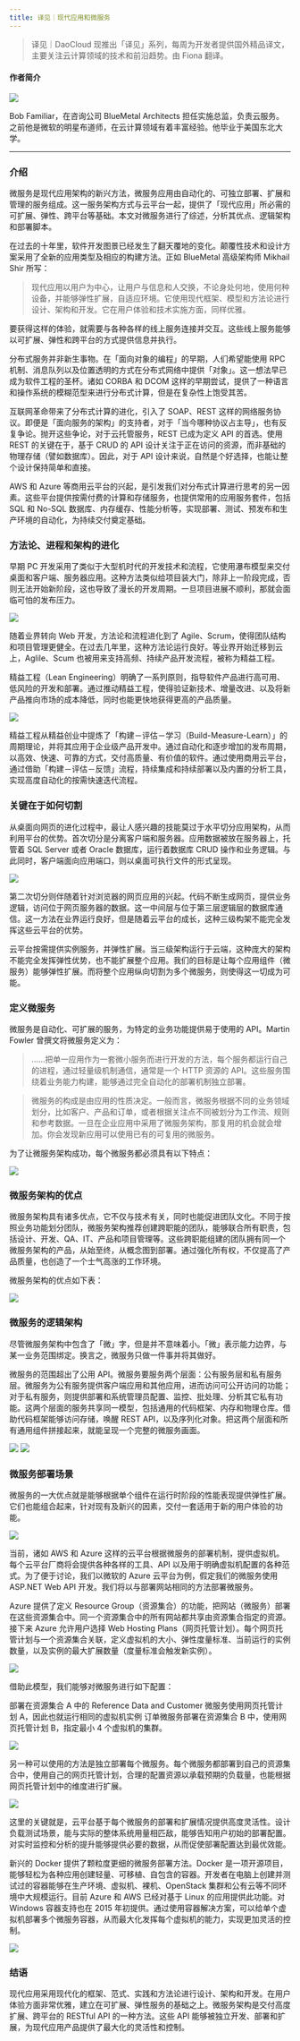 ```yaml
---
title: 译见｜现代应用和微服务
---
```


<!-- reviewed by fiona -->

> 译见｜DaoCloud 现推出「译见」系列，每周为开发者提供国外精品译文，主要关注云计算领域的技术和前沿趋势。由 Fiona 翻译。

#### 作者简介
![](http://7xi8kv.com5.z0.glb.qiniucdn.com/yijian-5-1.png)

Bob Familiar，在咨询公司 BlueMetal Architects 担任实施总监，负责云服务。之前他是微软的明星布道师，在云计算领域有着丰富经验。他毕业于美国东北大学。

---

### 介绍

微服务是现代应用架构的新兴方法，微服务应用由自动化的、可独立部署、扩展和管理的服务组成。这一服务架构方式与云平台一起，提供了「现代应用」所必需的可扩展、弹性、跨平台等基础。本文对微服务进行了综述，分析其优点、逻辑架构和部署脚本。

在过去的十年里，软件开发图景已经发生了翻天覆地的变化。颠覆性技术和设计方案采用了全新的应用类型及相应的构建方法。正如 BlueMetal 高级架构师 Mikhail Shir 所写：

> 现代应用以用户为中心，让用户与信息和人交换，不论身处何地，使用何种设备，并能够弹性扩展，自适应环境。它使用现代框架、模型和方法论进行设计、架构和开发。它在用户体验和技术实施方面，同样优雅。

要获得这样的体验，就需要与各种各样的线上服务连接并交互。这些线上服务能够以可扩展、弹性和跨平台的方式提供信息并执行。

分布式服务并非新生事物。在「面向对象的编程」的早期，人们希望能使用 RPC 机制、消息队列以及位置透明的方式在分布式网络中提供「对象」。这一想法早已成为软件工程的圣杯。诸如 CORBA 和 DCOM 这样的早期尝试，提供了一种语言和操作系统的模糊范型来进行分布式计算，但是在复杂性上饱受其苦。

互联网革命带来了分布式计算的进化，引入了 SOAP、REST 这样的网络服务协议。即便是「面向服务的架构」的支持者，对于「当今哪种协议占主导」，也有反复争论。抛开这些争论，对于云托管服务，REST 已成为定义 API 的首选。使用 REST 的关键在于，基于 CRUD 的 API 设计关注于正在访问的资源，而非基础的物理存储（譬如数据库）。因此，对于 API 设计来说，自然是个好选择，也能让整个设计保持简单和直接。

AWS 和 Azure 等商用云平台的兴起，是引发我们对分布式计算进行思考的另一因素。这些平台提供按需付费的计算和存储服务，也提供常用的应用服务套件，包括 SQL 和 No-SQL 数据库、内存缓存、性能分析等，实现部署、测试、预发布和生产环境的自动化，为持续交付奠定基础。

### 方法论、进程和架构的进化

早期 PC 开发采用了类似于大型机时代的开发技术和流程，它使用瀑布模型来交付桌面和客户端、服务器应用。这种方法类似给项目装大门，除非上一阶段完成，否则无法开始新阶段，这也导致了漫长的开发周期。一旦项目进展不顺利，那就会面临可怕的发布压力。

![](http://7xi8kv.com5.z0.glb.qiniucdn.com/yijian-5-2.jpg)

随着业界转向 Web 开发，方法论和流程进化到了 Agile、Scrum，使得团队结构和项目管理更健全。在过去几年里，这种方法论运行良好。等业界开始迁移到云上，Aglile、Scum 也被用来支持高频、持续产品开发流程，被称为精益工程。

精益工程（Lean Engineering）明确了一系列原则，指导软件产品进行高可用、低风险的开发和部署。通过推动精益工程，使得验证新技术、增量改进、以及将新产品推向市场的成本降低，同时也能更快地获得更高的产品质量。

![](http://7xi8kv.com5.z0.glb.qiniucdn.com/yijian-5-3.png)

精益工程从精益创业中提炼了「构建－评估－学习（Build-Measure-Learn）」的周期理论，并将其应用于企业级产品开发中。通过自动化和逐步增加的发布周期，以高效、快速、可靠的方式，交付高质量、有价值的软件。通过使用商用云平台，通过借助「构建－评估－反馈」流程，持续集成和持续部署以及内置的分析工具，实现高度自动化的按需快速迭代流程。

### 关键在于如何切割

从桌面向网页的进化过程中，最让人感兴趣的技能莫过于水平切分应用架构，从而利用平台的优势。首次切分是分离客户端和服务器。应用数据被放在服务器上，托管着 SQL Server 或者 Oracle 数据库，运行着数据库 CRUD 操作和业务逻辑。与此同时，客户端面向应用端口，则以桌面可执行文件的形式呈现。

![](http://7xi8kv.com5.z0.glb.qiniucdn.com/yijian-5-4.jpg)

第二次切分则伴随着针对浏览器的网页应用的兴起。代码不断生成网页，提供业务逻辑，访问位于网页服务器的数据。这一中间层与位于第三层逻辑层的数据库通信。这一方法在业界运行良好，但是随着云平台的成长，这种三级构架不能完全发挥这些云平台的优势。

云平台按需提供实例服务，并弹性扩展。当三级架构运行于云端，这种庞大的架构不能完全发挥弹性优势，也不能扩展整个应用。我们的目标是让每个应用组件（微服务）能够弹性扩展。而将整个应用纵向切割为多个微服务，则使得这一切成为可能。

### 定义微服务

微服务是自动化、可扩展的服务，为特定的业务功能提供易于使用的 API。Martin Fowler 曾撰文将微服务定义为：

> ……把单一应用作为一套微小服务而进行开发的方法，每个服务都运行自己的进程，通过轻量级机制通信，通常是一个 HTTP 资源的 API。这些服务围绕着业务能力构建，能够通过完全自动化的部署机制独立部署。

> 微服务的构成是由应用的性质决定。一般而言，微服务根据不同的业务领域划分，比如客户、产品和订单，或者根据关注点不同被划分为工作流、规则和参考数据。一旦在企业应用中采用了微服务架构，那复用的机会就会增加。你会发现新应用可以使用已有的可复用的微服务。

为了让微服务架构成功，每个微服务都必须具有以下特点：

![](http://7xi8kv.com5.z0.glb.qiniucdn.com/yijian-5-5.jpg)

### 微服务架构的优点

微服务架构具有诸多优点，它不仅与技术有关，同时也能促进团队文化。不同于按照业务功能划分团队，微服务架构推荐创建跨职能的团队，能够联合所有职责，包括设计、开发、QA、IT、产品和项目管理等。这些跨职能组建的团队拥有同一个微服务架构的产品，从始至终，从概念图到部署。通过强化所有权，不仅提高了产品质量，也创造了一个士气高涨的工作环境。

微服务架构的优点如下表：

![](http://7xi8kv.com5.z0.glb.qiniucdn.com/yijian-5-6.jpg)

### 微服务的逻辑架构

尽管微服务架构中包含了「微」字，但是并不意味着小。「微」表示能力边界，与某一业务范围绑定。换言之，微服务只做一件事并将其做好。

微服务的范围超出了公用 API。微服务要服务两个层面：公有服务层和私有服务层。微服务为公有服务提供客户端应用和其他应用，进而访问可公开访问的功能；对于私有服务，则提供部署和系统管理员配置、监控、批处理、分析其它私有功能。这两个层面的服务共享同一模型，包括通用的代码框架、内存和物理仓库。借助代码框架能够访问存储，唤醒 REST API，以及序列化对象。把这两个层面和所有通用组件拼接起来，就能呈现一个完整的微服务画面。

![](http://7xi8kv.com5.z0.glb.qiniucdn.com/yijian-5-7.jpg)
![](http://7xi8kv.com5.z0.glb.qiniucdn.com/yijian-5-8.jpg)

### 微服务部署场景

微服务的一大优点就是能够根据单个组件在运行时阶段的性能表现提供弹性扩展。它们也能组合起来，针对现有及新兴的因素，交付一套适用于新的用户体验的功能。

![](http://7xi8kv.com5.z0.glb.qiniucdn.com/yijian-5-9.jpg)

当前，诸如 AWS 和 Azure 这样的云平台根据微服务的部署机制，提供虚拟机。每个云平台厂商将会提供各种各样的工具、API 以及用于明确虚拟机配置的各种范式。为了便于讨论，我们以微软的 Azure 云平台为例，假定我们的微服务使用 ASP.NET Web API 开发。我们将以与部署网站相同的方法部署微服务。

Azure 提供了定义 Resource Group（资源集合）的功能，把网站（微服务）部署在这些资源集合中。同一个资源集合中的所有网站都共享由资源集合指定的资源。接下来 Azure 允许用户选择 Web Hosting Plans（网页托管计划）。每个网页托管计划与一个资源集合关联，定义虚拟机的大小、弹性度量标准、当前运行的实例数量，以及实例的最大扩展数量（度量标准会触发新实例）。

![](http://7xi8kv.com5.z0.glb.qiniucdn.com/yijian-5-10.png)

借助此模型，我们能够对微服务进行如下配置：

部署在资源集合 A 中的 Reference Data and Customer 微服务使用网页托管计划 A，因此也就运行相同的虚拟机实例
订单微服务部署在资源集合 B 中，使用网页托管计划 B，指定最小 4 个虚拟机的集群。

![](http://7xi8kv.com5.z0.glb.qiniucdn.com/yijian-5-11.jpg)

另一种可以使用的方法是独立部署每个微服务。每个微服务都部署到自己的资源集合中，使用自己的网页托管计划，合理的配置资源以承载预期的负载量，也能根据网页托管计划中的维度进行扩展。

![](http://7xi8kv.com5.z0.glb.qiniucdn.com/yijian-5-12.jpg)

这里的关键就是，云平台基于每个微服务的部署和扩展情况提供高度灵活性。设计负载测试场景，能与实际的整体系统用量相匹敌，能够告知用户初始的部署配置。对实时监控和分析的提升能够提供必要的数据，从而促使部署配置达到最优效能。

新兴的 Docker 提供了颗粒度更细的微服务部署方法。Docker 是一项开源项目，能够轻松为各种应用创建轻量、可移植、自包含的容器。开发者在电脑上创建并测试过的容器能够在生产环境、虚拟机、裸机、OpenStack 集群和公有云等不同环境中大规模运行。目前 Azure 和 AWS 已经对基于 Linux 的应用提供此功能。对 Windows 容器支持也在 2015 年初提供。通过使用容器解决方案，可以给单个虚拟机部署多个微服务容器，从而最大化发挥每个虚拟机的能力，实现更加灵活的控制。

![](http://7xi8kv.com5.z0.glb.qiniucdn.com/yijian-5-13.jpg)

### 结语

现代应用采用现代化的框架、范式、实践和方法论进行设计、架构和开发。在用户体验方面非常优雅，建立在可扩展、弹性服务的基础之上。微服务架构是交付高度扩展、跨平台的 RESTful API 的一种方法。这些 API 能够被独立开发、部署和扩展，为现代应用产品提供了最大化的灵活性和控制。
